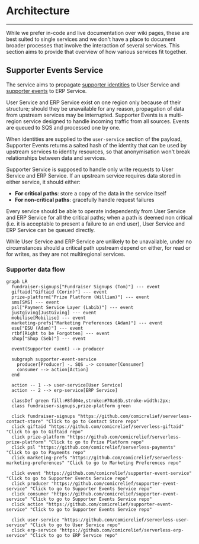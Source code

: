 # Architecture
***

While we prefer in-code and live documentation over wiki pages, these are best suited to single services and we don't have a place to document broader processes that involve the interaction of several services. This section aims to provide that overview of how various services fit together.

## Supporter Events Service

The service aims to propagate [supporter identities](https://github.com/comicrelief/data-models/tree/master/src/schemas/user-service/models/requests) to User Service and [supporter events](https://github.com/comicrelief/data-models/tree/master/src/schemas/erp/models/actions) to ERP Service.

User Service and ERP Service exist on one region only because of their structure; should they be unavailable for any reason, propagation of data from upstream services may be interrupted. Supporter Events is a multi-region service designed to handle incoming traffic from all sources. Events are queued to SQS and processed one by one.

When identities are supplied to the `user-service` section of the payload, Supporter Events returns a salted hash of the identity that can be used by upstream services to identity resources, so that anonymisation won't break relationships between data and services.

Supporter Service is supposed to handle only write requests to User Service and ERP Service. If an upstream service requires data stored in either service, it should either:

- **For critical paths**: store a copy of the data in the service itself
- **For non-critical paths**: gracefully handle request failures

Every service should be able to operate independently from User Service and ERP Service for all the critical paths; when a path is deemed non critical (i.e. it is acceptable to present a failure to an end user), User Service and ERP Service can be queued directly.

While User Service and ERP Service are unlikely to be unavailable, under no circumstances should a critical path upstream depend on either, for read or for writes, as they are not multiregional services.

### Supporter data flow

```mermaid
graph LR
  fundraiser-signups["Fundraiser Signups (Tom)"] --- event
  giftaid["Giftaid (Corin)"] --- event
  prize-platform["Prize Platform (William)"] --- event
  sms[SMS] --- event
  psl["Payment Service Layer (Labib)"] --- event
  justgiving[JustGiving] --- event
  mobilise[Mobilise] --- event
  marketing-prefs["Marketing Preferences (Adam)"] --- event
  esu["ESU (Adam)"] --- event
  rtbf[Right to be Forgotten] --- event
  shop["Shop (Seb)"] --- event

  event(Supporter event) --> producer

  subgraph supporter-event-service
    producer[Producer] -. SQS .-> consumer[Consumer]
    consumer --> action[Action]
  end

  action -- 1 --> user-service[User Service]
  action -- 2 --> erp-service[ERP Service]

  classDef green fill:#8fd04e,stroke:#70a63b,stroke-width:2px;
  class fundraiser-signups,prize-platform green

  click fundraiser-signups "https://github.com/comicrelief/serverless-contact-store" "Click to go to Contact Store repo"
  click giftaid "https://github.com/comicrelief/serverless-giftaid" "Click to go to Giftaid repo"
  click prize-platform "https://github.com/comicrelief/serverless-prize-platform" "Click to go to Prize Platform repo"
  click psl "https://github.com/comicrelief/serverless-payments" "Click to go to Payments repo"
  click marketing-prefs "https://github.com/comicrelief/serverless-marketing-preferences" "Click to go to Marketing Preferences repo"

  click event "https://github.com/comicrelief/supporter-event-service" "Click to go to Supporter Events Service repo"
  click producer "https://github.com/comicrelief/supporter-event-service" "Click to go to Supporter Events Service repo"
  click consumer "https://github.com/comicrelief/supporter-event-service" "Click to go to Supporter Events Service repo"
  click action "https://github.com/comicrelief/supporter-event-service" "Click to go to Supporter Events Service repo"

  click user-service "https://github.com/comicrelief/serverless-user-service" "Click to go to User Service repo"
  click erp-service "https://github.com/comicrelief/serverless-erp-service" "Click to go to ERP Service repo"
```
